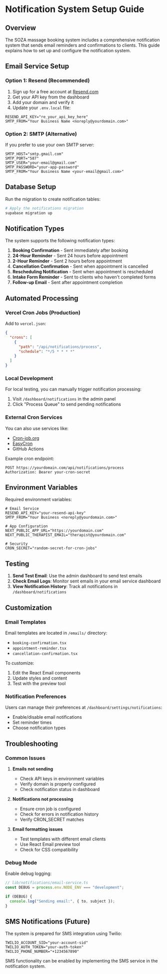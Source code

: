 # Notification System Setup Guide

## Overview

The SOZA massage booking system includes a comprehensive notification system that sends email reminders and confirmations to clients. This guide explains how to set up and configure the notification system.

## Email Service Setup

### Option 1: Resend (Recommended)

1. Sign up for a free account at [Resend.com](https://resend.com)
2. Get your API key from the dashboard
3. Add your domain and verify it
4. Update your `.env.local` file:

```env
RESEND_API_KEY="re_your_api_key_here"
SMTP_FROM="Your Business Name <noreply@yourdomain.com>"
```

### Option 2: SMTP (Alternative)

If you prefer to use your own SMTP server:

```env
SMTP_HOST="smtp.gmail.com"
SMTP_PORT="587"
SMTP_USER="your-email@gmail.com"
SMTP_PASSWORD="your-app-password"
SMTP_FROM="Your Business Name <your-email@gmail.com>"
```

## Database Setup

Run the migration to create notification tables:

```bash
# Apply the notifications migration
supabase migration up
```

## Notification Types

The system supports the following notification types:

1. **Booking Confirmation** - Sent immediately after booking
2. **24-Hour Reminder** - Sent 24 hours before appointment
3. **2-Hour Reminder** - Sent 2 hours before appointment
4. **Cancellation Confirmation** - Sent when appointment is cancelled
5. **Rescheduling Notification** - Sent when appointment is rescheduled
6. **Intake Form Reminder** - Sent to clients who haven't completed forms
7. **Follow-up Email** - Sent after appointment completion

## Automated Processing

### Vercel Cron Jobs (Production)

Add to `vercel.json`:

```json
{
  "crons": [
    {
      "path": "/api/notifications/process",
      "schedule": "*/5 * * * *"
    }
  ]
}
```

### Local Development

For local testing, you can manually trigger notification processing:

1. Visit `/dashboard/notifications` in the admin panel
2. Click "Process Queue" to send pending notifications

### External Cron Services

You can also use services like:

- [Cron-job.org](https://cron-job.org)
- [EasyCron](https://www.easycron.com)
- GitHub Actions

Example cron endpoint:

```
POST https://yourdomain.com/api/notifications/process
Authorization: Bearer your-cron-secret
```

## Environment Variables

Required environment variables:

```env
# Email Service
RESEND_API_KEY="your-resend-api-key"
SMTP_FROM="Your Business <noreply@yourdomain.com>"

# App Configuration
NEXT_PUBLIC_APP_URL="https://yourdomain.com"
NEXT_PUBLIC_THERAPIST_EMAIL="therapist@yourdomain.com"

# Security
CRON_SECRET="random-secret-for-cron-jobs"
```

## Testing

1. **Send Test Email**: Use the admin dashboard to send test emails
2. **Check Email Logs**: Monitor sent emails in your email service dashboard
3. **View Notification History**: Track all notifications in `/dashboard/notifications`

## Customization

### Email Templates

Email templates are located in `/emails/` directory:

- `booking-confirmation.tsx`
- `appointment-reminder.tsx`
- `cancellation-confirmation.tsx`

To customize:

1. Edit the React Email components
2. Update styles and content
3. Test with the preview tool

### Notification Preferences

Users can manage their preferences at `/dashboard/settings/notifications`:

- Enable/disable email notifications
- Set reminder times
- Choose notification types

## Troubleshooting

### Common Issues

1. **Emails not sending**
   - Check API keys in environment variables
   - Verify domain is properly configured
   - Check notification status in dashboard

2. **Notifications not processing**
   - Ensure cron job is configured
   - Check for errors in notification history
   - Verify CRON_SECRET matches

3. **Email formatting issues**
   - Test templates with different email clients
   - Use React Email preview tool
   - Check for CSS compatibility

### Debug Mode

Enable debug logging:

```typescript
// lib/notifications/email-service.ts
const DEBUG = process.env.NODE_ENV === "development";

if (DEBUG) {
  console.log("Sending email:", { to, subject });
}
```

## SMS Notifications (Future)

The system is prepared for SMS integration using Twilio:

```env
TWILIO_ACCOUNT_SID="your-account-sid"
TWILIO_AUTH_TOKEN="your-auth-token"
TWILIO_PHONE_NUMBER="+1234567890"
```

SMS functionality can be enabled by implementing the SMS service in the notification system.
